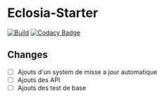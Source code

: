 # Eclosia-Starter

[![Build](http://jenkins.eclosia.life/buildStatus/icon?job=Eclosia-Starter)](http://jenkins.eclosia.life/job/Eclosia-Starter/) [![Codacy Badge](https://app.codacy.com/project/badge/Grade/9a7ceab3cd544729ab7f991b97ca547e)](https://www.codacy.com/manual/Thesam1798/Eclosia-Starter?utm_source=github.com&amp;utm_medium=referral&amp;utm_content=Thesam1798/Eclosia-Starter&amp;utm_campaign=Badge_Grade)

## Changes
-  [ ] Ajouts d'un system de misse a jour automatique
-  [ ] Ajouts des API
-  [ ] Ajouts des test de base
